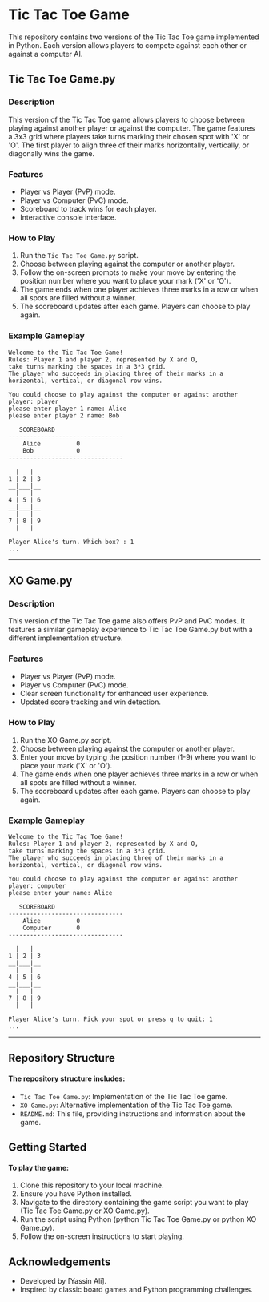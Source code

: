 # Tic Tac Toe Game

This repository contains two versions of the Tic Tac Toe game implemented in Python. Each version allows players to compete against each other or against a computer AI.

## Tic Tac Toe Game.py

### Description
This version of the Tic Tac Toe game allows players to choose between playing against another player or against the computer. The game features a 3x3 grid where players take turns marking their chosen spot with 'X' or 'O'. The first player to align three of their marks horizontally, vertically, or diagonally wins the game.

### Features
- Player vs Player (PvP) mode.
- Player vs Computer (PvC) mode.
- Scoreboard to track wins for each player.
- Interactive console interface.

### How to Play
1. Run the `Tic Tac Toe Game.py` script.
2. Choose between playing against the computer or another player.
3. Follow the on-screen prompts to make your move by entering the position number where you want to place your mark ('X' or 'O').
4. The game ends when one player achieves three marks in a row or when all spots are filled without a winner.
5. The scoreboard updates after each game. Players can choose to play again.

### Example Gameplay
```plaintext
Welcome to the Tic Tac Toe Game!
Rules: Player 1 and player 2, represented by X and O,
take turns marking the spaces in a 3*3 grid.
The player who succeeds in placing three of their marks in a
horizontal, vertical, or diagonal row wins.

You could choose to play against the computer or against another player: player
please enter player 1 name: Alice
please enter player 2 name: Bob

   SCOREBOARD       
--------------------------------
    Alice          0
    Bob            0
--------------------------------

  |   |
1 | 2 | 3
__|___|__
  |   | 
4 | 5 | 6
__|___|__
  |   | 
7 | 8 | 9
  |   | 

Player Alice's turn. Which box? : 1
...
```

---

## XO Game.py

### Description
This version of the Tic Tac Toe game also offers PvP and PvC modes. It features a similar gameplay experience to Tic Tac Toe Game.py but with a different implementation structure.

### Features
- Player vs Player (PvP) mode.
- Player vs Computer (PvC) mode.
- Clear screen functionality for enhanced user experience.
- Updated score tracking and win detection.

### How to Play
1. Run the XO Game.py script.
2. Choose between playing against the computer or another player.
3. Enter your move by typing the position number (1-9) where you want to place your mark ('X' or 'O').
4. The game ends when one player achieves three marks in a row or when all spots are filled without a winner.
5. The scoreboard updates after each game. Players can choose to play again.

### Example Gameplay
```plaintext
Welcome to the Tic Tac Toe Game!
Rules: Player 1 and player 2, represented by X and O,
take turns marking the spaces in a 3*3 grid.
The player who succeeds in placing three of their marks in a
horizontal, vertical, or diagonal row wins.

You could choose to play against the computer or against another player: computer
please enter your name: Alice

   SCOREBOARD       
--------------------------------
    Alice          0
    Computer       0
--------------------------------

  |   |
1 | 2 | 3
__|___|__
  |   | 
4 | 5 | 6
__|___|__
  |   | 
7 | 8 | 9
  |   | 

Player Alice's turn. Pick your spot or press q to quit: 1
...
```

---

## Repository Structure

#### The repository structure includes:

- `Tic Tac Toe Game.py`: Implementation of the Tic Tac Toe game.
- `XO Game.py`: Alternative implementation of the Tic Tac Toe game.
- `README.md`: This file, providing instructions and information about the game.

## Getting Started

#### To play the game:

1. Clone this repository to your local machine.
2. Ensure you have Python installed.
3. Navigate to the directory containing the game script you want to play (Tic Tac Toe Game.py or XO Game.py).
4. Run the script using Python (python Tic Tac Toe Game.py or python XO Game.py).
5. Follow the on-screen instructions to start playing.

## Acknowledgements
- Developed by [Yassin Ali].
- Inspired by classic board games and Python programming challenges.
